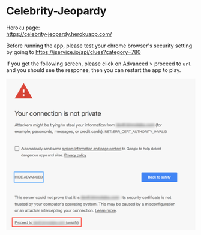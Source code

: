 # Celebrity-Jeopardy

Heroku page:  
https://celebrity-jeopardy.herokuapp.com/

Before running the app, please test your chrome browser's security setting by going to 
https://jservice.io/api/clues?category=780

If you get the following screen, please click on Advanced > proceed to `url` and you should see the response, then you can restart the app to play.

![Chrome Error](/public/assets/img/chrome-error.png)